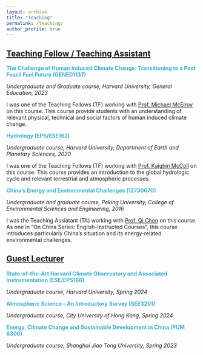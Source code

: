 ```yaml
---
layout: archive
title: "Teaching"
permalink: /teaching/
author_profile: true
---
```


<!--{% if author.googlescholar %}
  You can also find my articles on <u><a href="{{author.googlescholar}}">my Google Scholar profile</a>.</u>
{% endif %}

{% include base_path %}

{% for post in site.publications reversed %}
  {% include archive-single.html %}
{% endfor %}
-->

<!--- \* denotes equally contributing authors -->


## **<ins>Teaching Fellow / Teaching Assistant</ins>**

<span style="color: #39aecf">**The Challenge of Human Induced Climate Change: Transitioning to a Post Fossil Fuel Future (GENED1137)**<span style="color: #39aecf">

*Undergraduate and Graduate course, Harvard University, General Education, 2023*

I was one of the Teaching Follows (TF) working with [Prof. Michael McElroy](https://scholar.harvard.edu/mbm) on this course. This course provide students with an understanding of relevant physical, technical and social factors of human induced climate change.

<span style="color: #39aecf">**Hydrology (EPS/ESE162)**<span style="color: #39aecf">

*Undergraduate course, Harvard University, Department of Earth and Planetary Sciences, 2020*

I was one of the Teaching Follows (TF) working with [Prof. Kaighin McColl](https://www.kaighin.org/) on this course. This course provides an introduction to the global hydrologic cycle and relevant terrestrial and atmospheric processes.

<span style="color: #39aecf">**China’s Energy and Environmental Challenges (12730070)**<span style="color: #39aecf">

*Undergraduate and graduate course, Peking University, College of Environmental Sciences and Engineering, 2016*

I was the Teaching Assiatant (TA) working with [Prof. Qi Chen](https://scholar.google.com/citations?user=QgN0jXcAAAAJ&hl=en) on this course. As one in “On China Series: English-Instructed Courses”, this course introduces particularly China’s situation and its energy-related environmental challenges.

## **<ins>Guest Lecturer</ins>**

<span style="color: #39aecf">**State-of-the-Art Harvard Climate Observatory and Associated Instrumentation (ESE/EPS166)**<span style="color: #39aecf">

*Undergraduate course, Harvard University, Spring 2024*

<span style="color: #39aecf">**Atmospheric Science – An Introductory Survey (SEE3201)**<span style="color: #39aecf"> 

*Undergraduate course, City University of Hong Kong, Spring 2024*

<span style="color: #39aecf">**Energy, Climate Change and Sustainable Development in China (PUM 6306)**<span style="color: #39aecf"> 

*Undergraduate course, Shanghai Jiao Tong University, Spring 2023*


